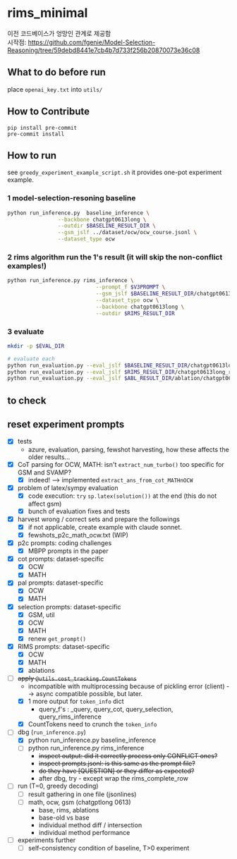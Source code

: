 # rims_minimal
이전 코드베이스가 엉망인 관계로 제공함 <br>
시작점: https://github.com/fgenie/Model-Selection-Reasoning/tree/59debd8441e7cb4b7d733f256b20870073e36c08


## What to do before run
place `openai_key.txt` into `utils/`

## How to Contribute

```
pip install pre-commit
pre-commit install
```

## How to run
see `greedy_experiment_example_script.sh` it provides one-pot experiment example.
### 1 model-selection-resoning baseline
```bash
python run_inference.py  baseline_inference \
                --backbone chatgpt0613long \
                --outdir $BASELINE_RESULT_DIR \
                --gsm_jslf ../dataset/ocw/ocw_course.jsonl \
                --dataset_type ocw

```


### 2 rims algorithm run the 1's result (it will skip the non-conflict examples!)
```bash
python run_inference.py rims_inference \
                            --prompt_f $V3PROMPT \
                            --gsm_jslf $BASELINE_RESULT_DIR/chatgpt0613long_model_selection3_ocw.jsonl \
                            --dataset_type ocw \
                            --backbone chatgpt0613long \
                            --outdir $RIMS_RESULT_DIR 
```

### 3 evaluate
```bash
mkdir -p $EVAL_DIR

# evaluate each            
python run_evaluation.py --eval_jslf $BASELINE_RESULT_DIR/chatgpt0613long_model_selection3_ocw.jsonl  --eval_type ocw > $EVAL_DIR/baseline.out
python run_evaluation.py --eval_jslf $RIMS_RESULT_DIR/chatgpt0613long_rims_ocw.jsonl  --eval_type ocw > $EVAL_DIR/rims.out
python run_evaluation.py --eval_jslf $ABL_RESULT_DIR/ablation/chatgpt0613long_rims_ocw.jsonl  --eval_type ocw > $EVAL_DIR/rims_abl.out
```

## to check


## reset experiment prompts 
- [x] tests
    - azure, evaluation, parsing, fewshot harvesting, how these affects the older results...
- [x] CoT parsing for OCW, MATH: isn't `extract_num_turbo()` too specific for GSM and SVAMP?
    - [x] indeed! --> implemented `extract_ans_from_cot_MATHnOCW`   
- [x] problem of latex/sympy evaluation
    - [x] code execution: `try` `sp.latex(solution())` at the end (this do not affect gsm)
    - [x] bunch of evaluation fixes and tests
- [x] harvest wrong / correct sets and prepare the followings
    - [x] if not applicable, create example with claude sonnet. 
    - [x] fewshots_p2c_math_ocw.txt (WIP)
- [x] p2c prompts: coding challenges
    - [x] MBPP prompts in the paper
- [x] cot prompts: dataset-specific
    - [x] OCW 
    - [x] MATH
- [x] pal prompts: dataset-specific
    - [x] OCW
    - [x] MATH 
- [x] selection prompts: dataset-specific
    - [x] GSM, util
    - [x] OCW 
    - [x] MATH
    - [x] renew `get_prompt()` 
- [x] RIMS prompts: dataset-specific
    - [x] OCW
    - [x] MATH
    - [x] ablations
- [ ] ~~apply `@utils.cost_tracking.CountTokens` <!--only for synchronous run for now...-->~~
    - incompatible with multiprocessing because of pickling error (client) --> async compatible possible, but later.
    - [x] 1 more output for `token_info` dict
        - query_f's : _query, query_cot, query_selection, query_rims_inference 
    - [x] CountTokens need to crunch the `token_info`
- [ ] dbg (`run_inference.py`)
    - [x] python run_inference.py baseline_inference
    - [ ] python run_inference.py rims_inference
        - ~~inspect output: did it correctly process only CONFLICT ones?~~
        - ~~inspect prompts.jsonl: is this same as the prompt file?~~
        - ~~do they have [QUESTION] or they differ as expected?~~
        - after dbg, try - except wrap the rims_complete_row 
- [ ] run (T=0, greedy decoding)
    - [ ] result gathering in one file (jsonlines)
    - [ ] math, ocw, gsm (chatgptlong 0613)
        - base, rims, ablations
        - base-old vs base
        - individual method diff / intersection 
        - individual method performance
- [ ] experiments further
     - [ ] self-consistency condition of baseline, T>0 experiment